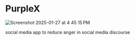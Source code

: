 # PurpleX
![Screenshot 2025-01-27 at 4 45 15 PM](https://github.com/user-attachments/assets/8f7911b0-b665-42a2-9fd5-625df9c4dee7)

social media app to reduce anger in social media discourse
